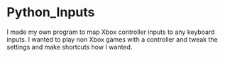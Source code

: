 # Python_Inputs
I made my own program to map Xbox controller inputs to any keyboard inputs. I wanted to play non Xbox games with a controller and tweak the settings and make shortcuts how I wanted.
